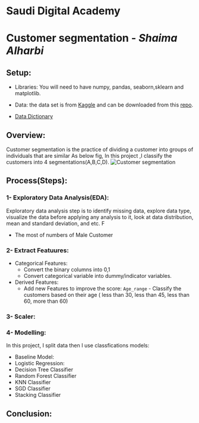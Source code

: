 # Saudi Digital Academy
# Customer segmentation -  *Shaima Alharbi*  

## Setup:

- Libraries: 
   You will need to have numpy, pandas, seaborn,sklearn and matplotlib.

-  Data:
   the data set is from [Kaggle](https://www.kaggle.com/vetrirah/customer) and can be downloaded from this [repo](https://github.com/shaimaa122/Customer_segment/blob/main/Train.csv). 
   
- [Data Dictionary](https://github.com/shaimaa122/Customer_segment/blob/main/Customer%20Segmentation%20-%20Data%20Dictinory.pdf)

## Overview:
Customer segmentation is the practice of dividing a customer into groups of individuals that are similar As below fig, In this project ,I classify the customers into 4 segmentations(A,B,C,D).
![Customer segmentation](https://github.com/shaimaa122/Customer_segment/blob/main/Customer_segmintation.png)

## Process(Steps):
### 1- Exploratory Data Analysis(EDA):
Exploratory data analysis step is to identify missing data, explore data type, visualize the data before applying any       analysis to it, look at data distribution, mean and standard deviation, and etc.
F

   - The most of numbers of Male Customer 
### 2- Extract Featuures:
   - Categorical Features: 
      - Convert the binary columns into 0,1
      - Convert categorical variable into dummy/indicator variables.
   - Derived Features:
      - Add new Features to improve the score:
        `Age_range` - Classify the customers based on their age ( less than 30, less than 45, less than 60, more than 60)
### 3- Scaler:
        
### 4- Modelling:
   In this project, I split data then I use classfications models:
   - Baseline Model:
   - Logistic Regression:
   - Decision Tree Classifier
   - Random Forest Classifier 
   - KNN Classifier
   - SGD Classifier
   - Stacking Classifier

## Conclusion:
 
         
